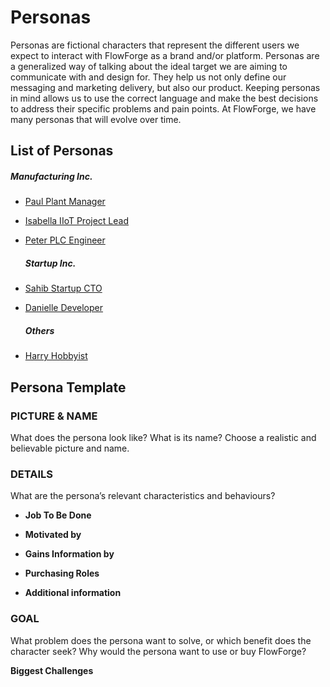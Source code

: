 # Personas

Personas are fictional characters that represent the different users we expect to interact with FlowForge as a brand and/or platform. Personas are a generalized way of talking about the ideal target we are aiming to communicate with and design for. They help us not only define our messaging and marketing delivery, but also our product. Keeping personas in mind allows us to use the correct language and make the best decisions to address their specific problems and pain points. At FlowForge, we have many personas that will evolve over time. 

## List of Personas

##### Manufacturing Inc.

- [Paul Plant Manager](Paul_Plant_Manager.md)

- [Isabella IIoT Project Lead](Isabella_IIoT_Project_Lead.md)

- [Peter PLC Engineer](Peter_PLC_Engineer.md)
  
  ##### Startup Inc.

- [Sahib Startup CTO](Sahib_Startup_CTO.md)

- [Danielle Developer](Danielle_Developer.md)
  
  ##### Others

- [Harry Hobbyist](Harry_Hobbyist.md)

## Persona Template

### PICTURE & NAME

What does the persona look like? What is its name? Choose a realistic and believable picture and name.

### DETAILS

What are the persona’s relevant characteristics and behaviours?

- **Job To Be Done**

- **Motivated by**

- **Gains Information by**

- **Purchasing Roles**

- **Additional information**

### GOAL

What problem does the persona want to solve, or which benefit does the character seek? Why would the persona want to use or buy FlowForge?

**Biggest Challenges**